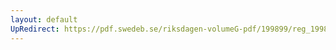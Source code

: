 ```yaml
---
layout: default
UpRedirect: https://pdf.swedeb.se/riksdagen-volumeG-pdf/199899/reg_199899/reg_199899_0147.pdf
---
```

